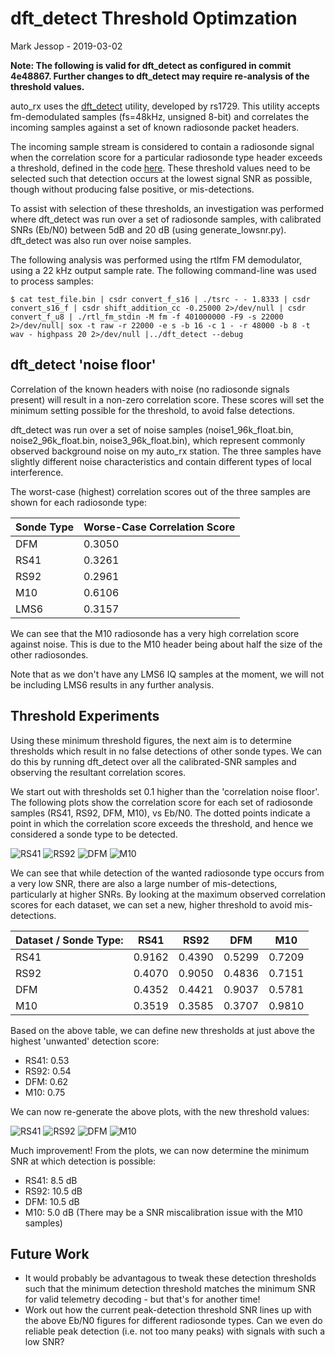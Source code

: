 # dft_detect Threshold Optimzation

Mark Jessop - 2019-03-02

**Note: The following is valid for dft_detect as configured in commit 4e48867. Further changes to dft_detect may require re-analysis of the threshold values.**

auto_rx uses the [dft_detect](https://github.com/rs1729/RS/blob/master/scan/dft_detect.c) utility, developed by rs1729. This utility accepts fm-demodulated samples (fs=48kHz, unsigned 8-bit) and correlates the incoming samples against a set of known radiosonde packet headers.

The incoming sample stream is considered to contain a radiosonde signal when the correlation score for a particular radiosonde type header exceeds a threshold, defined in the code [here](https://github.com/rs1729/RS/blob/master/scan/dft_detect.c#L92).
These threshold values need to be selected such that detection occurs at the lowest signal SNR as possible, though without producing false positive, or mis-detections.

To assist with selection of these thresholds, an investigation was performed where dft_detect was run over a set of radiosonde samples, with calibrated SNRs (Eb/N0) between 5dB and 20 dB (using generate_lowsnr.py). dft_detect was also run over noise samples.

The following analysis was performed using the rtlfm FM demodulator, using a 22 kHz output sample rate. The following command-line was used to process samples:
```
$ cat test_file.bin | csdr convert_f_s16 | ./tsrc - - 1.8333 | csdr convert_s16_f | csdr shift_addition_cc -0.25000 2>/dev/null | csdr convert_f_u8 | ./rtl_fm_stdin -M fm -f 401000000 -F9 -s 22000  2>/dev/null| sox -t raw -r 22000 -e s -b 16 -c 1 - -r 48000 -b 8 -t wav - highpass 20 2>/dev/null |../dft_detect --debug
```

## dft_detect 'noise floor'
Correlation of the known headers with noise (no radiosonde signals present) will result in a non-zero correlation score. These scores will set the minimum setting possible for the threshold, to avoid false detections.

dft_detect was run over a set of noise samples (noise1_96k_float.bin, noise2_96k_float.bin, noise3_96k_float.bin), which represent commonly observed background noise on my auto_rx station. The three samples have slightly different noise characteristics and contain different types of local interference.

The worst-case (highest) correlation scores out of the three samples are shown for each radiosonde type:

Sonde Type | Worse-Case Correlation Score
-----------|-----------------------------
DFM | 0.3050
RS41 | 0.3261
RS92 | 0.2961
M10 | 0.6106
LMS6 | 0.3157

We can see that the M10 radiosonde has a very high correlation score against noise. This is due to the M10 header being about half the size of the other radiosondes.

Note that as we don't have any LMS6 IQ samples at the moment, we will not be including LMS6 results in any further analysis.

## Threshold Experiments
Using these minimum threshold figures, the next aim is to determine thresholds which result in no false detections of other sonde types. We can do this by running dft_detect over all the calibrated-SNR samples and observing the resultant correlation scores.

We start out with thresholds set 0.1 higher than the 'correlation noise floor'. The following plots show the correlation score for each set of radiosonde samples (RS41, RS92, DFM, M10), vs Eb/N0. The dotted points indicate a point in which the correlation score exceeds the threshold, and hence we considered a sonde type to be detected.

![RS41](http://rfhead.net/sondes/plots/dft_detect_thresholds/rs41_minthresh.png)
![RS92](http://rfhead.net/sondes/plots/dft_detect_thresholds/rs92_minthresh.png)
![DFM](http://rfhead.net/sondes/plots/dft_detect_thresholds/dfm_minthresh.png)
![M10](http://rfhead.net/sondes/plots/dft_detect_thresholds/m10_minthresh.png)

We can see that while detection of the wanted radiosonde type occurs from a very low SNR, there are also a large number of mis-detections, particularly at higher SNRs. By looking at the maximum observed correlation scores for each dataset, we can set a new, higher threshold to avoid mis-detections.

Dataset / Sonde Type: | RS41 | RS92 | DFM | M10
----------------------|------|------|-----|-----
RS41 | 0.9162 | 0.4390 | 0.5299 | 0.7209
RS92 | 0.4070 | 0.9050 | 0.4836 | 0.7151
DFM | 0.4352 | 0.4421 | 0.9037 | 0.5781
M10 | 0.3519 | 0.3585 | 0.3707 | 0.9810

Based on the above table, we can define new thresholds at just above the highest 'unwanted' detection score:
* RS41: 0.53
* RS92: 0.54
* DFM: 0.62
* M10: 0.75

We can now re-generate the above plots, with the new threshold values:

![RS41](http://rfhead.net/sondes/plots/dft_detect_thresholds/rs41_newthresh.png)
![RS92](http://rfhead.net/sondes/plots/dft_detect_thresholds/rs92_newthresh.png)
![DFM](http://rfhead.net/sondes/plots/dft_detect_thresholds/dfm_newthresh.png)
![M10](http://rfhead.net/sondes/plots/dft_detect_thresholds/m10_newthresh.png)

Much improvement! From the plots, we can now determine the minimum SNR at which detection is possible:
* RS41: 8.5 dB
* RS92: 10.5 dB
* DFM: 10.5 dB
* M10: 5.0 dB (There may be a SNR miscalibration issue with the M10 samples)

## Future Work
* It would probably be advantagous to tweak these detection thresholds such that the minimum detection threshold matches the minimum SNR for valid telemetry decoding - but that's for another time!
* Work out how the current peak-detection threshold SNR lines up with the above Eb/N0 figures for different radiosonde types. Can we even do reliable peak detection (i.e. not too many peaks) with signals with such a low SNR?
